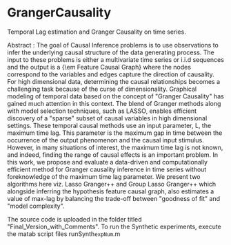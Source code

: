 # GrangerCausality
Temporal Lag estimation and Granger Causality on time series.

Abstract :
The goal of Causal Inference problems is to use observations to infer the underlying causal structure of the data generating process. The input to these problems is either a multivariate time series or i.i.d sequences and the output is a {\em Feature Causal Graph} where the nodes correspond to the variables and edges capture the direction of causality. For high dimensional data, determining the causal relationships becomes a challenging task because of the curse of dimensionality. Graphical modeling of temporal data based on the concept of "Granger Causality" has gained much attention in this context. The blend of Granger methods along with model selection techniques, such as LASSO, enables efficient discovery of a "sparse" subset of causal variables in high dimensional settings. These temporal causal methods use an input parameter, L, the maximum time lag. This parameter is the maximum gap in time between the occurrence of the output phenomenon and the causal input stimulus. However, in many situations of interest, the maximum time lag is not known, and indeed, finding the range of causal effects is an important problem. In this work, we propose and evaluate a data-driven and computationally efficient method for Granger causality inference in time series without foreknowledge of the maximum time lag parameter. We present two algorithms here viz. Lasso Granger++ and Group Lasso Granger++ which alongside inferring the hypothesis feature causal graph, also estimates a value of max-lag by balancing the trade-off between "goodness of fit" and "model complexity".

The source code is uploaded in the folder titled "Final_Version_with_Comments". To run the Synthetic experiments, execute the matab script files runSynth``expNum``.m
